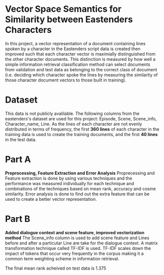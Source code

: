 # Vector Space Semantics for Similarity between Eastenders Characters
In this project, a vector representation of a document containing lines spoken by a character in the Eastenders script data is created then improved such that each character vector is maximially distinguished from the other character documents. This distinction is measured by how well a simple information retrieval classification method can select documents from validation and test data as belonging to the correct class of document (i.e. deciding which character spoke the lines by measuring the similarity of those character document vectors to those built in training).

# Dataset
This data is not publicly avalilable. The following columns from the eastenders's dataset are used for this project: Episode, Scene, Scene_info, Character_name, Line. As the lines of each character are not evenly distributed in terms of frequency, the first **360 lines** of each character in the training data is used to create the training documents, and the first **40 lines** in the test data.

# Part A
**Preprocessing, Feature Extraction and Error Analysis**
Proprecessing and Feature extraction is done by using various techniques and the performance was measured individually for each technique and combinations of the techniques based on mean rank, accuracy and cosine similarity. Error analysis is done to find out the extra feature that can be used to create a better vector representation.

# Part B
**Added dialogue context and scene feature, improved vectorization method**
The Scene_info column is used to add scene feature and Lines before and after a particutar Line are take for the dialogue context. A matrix transformation technique called TF-IDF is used. TF-IDF scales down the impact of tokens that occur very frequently in the corpus making it a common term weighting scheme in information retrieval.

The final mean rank acheived on test data is 1.375
